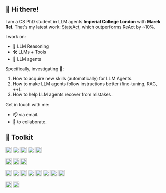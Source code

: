 👋 Hi there!
----------

I am a CS PhD student in LLM agents **Imperial College London** with **Marek Rei**. That's my latest work: [StateAct](https://arxiv.org/abs/2410.02810), which outperforms ReAct by ~10%.

I work on:

  - 🧠 LLM Reasoning
  - 🛠️ LLMs + Tools
  - 🤖 LLM agents

Specifically, investigating 🔭:
1. How to acquire new skills (automatically) for LLM Agents.
2. How to make LLM agents follow instructions better (fine-tuning, RAG, ++).
3. How to help LLM agents recover from mistakes.


Get in touch with me:
- 📫 via email.
- 🌱 to collaborate.

 

🧰 Toolkit 
----------

<img src="https://img.shields.io/badge/Python-0d22a4?style=for-the-badge&logo=python&logoColor=white" alt="Python" height="20"> <img src="https://img.shields.io/badge/-C++-blue?logo=cplusplus" alt="C++" height="20"> <img src="https://img.shields.io/badge/CUDA-76B900?logo=nvidia&logoColor=white" alt="CUDA" height="20"> <img src="https://img.shields.io/badge/JavaScript-F7DF1E.svg?style=for-the-badge&logo=JavaScript&logoColor=black" alt="JavaScript" height="20">  <img src="https://img.shields.io/badge/latex-%23008080.svg?style=for-the-badge&logo=latex&logoColor=white" alt="LateX" height="20"> 

<img src="https://img.shields.io/badge/PyTorch-%23EE4C2C.svg?style=for-the-badge&logo=PyTorch&logoColor=white" alt="PyTorch" height="20"> <img src="https://img.shields.io/badge/TensorFlow-%23FF6F00.svg?style=for-the-badge&logo=TensorFlow&logoColor=white" alt="TensorFlow" height="20"> <img src="https://img.shields.io/badge/-HuggingFace-FDEE21?style=for-the-badge&logo=HuggingFace&logoColor=black" alt="HuggingFace" height="20"> 

<img src="https://img.shields.io/badge/numpy-%23013243.svg?style=for-the-badge&logo=numpy&logoColor=white" alt="NumPy" height="20"> <img src="https://img.shields.io/badge/pandas-%23150458.svg?style=for-the-badge&logo=pandas&logoColor=white" alt="Pandas" height="20">  <img src="https://img.shields.io/badge/SciPy-%230C55A5.svg?style=for-the-badge&logo=scipy&logoColor=%white" alt="SciPy" height="20"> <img src="https://img.shields.io/badge/matplotlib-327ac6?style=for-the-badge&logo=data:matplotlib.org/_static/images/documentation&logoColor=white" alt="matplotlib" height="20"> <img src="https://img.shields.io/badge/spacy-55c9c2?style=for-the-badge&logo=spacy&logoColor=white" alt="SpaCy" height="20">  <img src="https://img.shields.io/badge/scikit--learn-%23F7931E.svg?style=for-the-badge&logo=scikit-learn&logoColor=white" alt="scikit-learn" height="20"> <img src="https://img.shields.io/badge/Jupyter-F37626.svg?style=for-the-badge&logo=Jupyter&logoColor=white" alt="Jupyter" height="20">  <img src="https://img.shields.io/badge/Anaconda-44A833.svg?style=for-the-badge&logo=Anaconda&logoColor=white" alt="Anaconda" height="20">


<img src="https://img.shields.io/badge/Linux-FCC624?style=for-the-badge&logo=linux&logoColor=black" alt="Linux" height="20">   <img src="https://img.shields.io/badge/git-%23F05033.svg?style=for-the-badge&logo=git&logoColor=white" alt="Git" height="20">   



<!--
&nbsp;
----------

![Top Langs](https://github-readme-stats.vercel.app/api/top-langs/?username=LisaAlaz&theme=vue)




**LisaAlaz/LisaAlaz** is a ✨ _special_ ✨ repository because its `README.md` (this file) appears on your GitHub profile.

Here are some ideas to get you started:

- 🔭 I’m currently working on ...
- 🌱 I’m currently learning ...
- 👯 I’m looking to collaborate on ...
- 🤔 I’m looking for help with ...
- 💬 Ask me about ...
- 📫 How to reach me: ...
- 😄 Pronouns: ...
- ⚡ Fun fact: ...
-->
